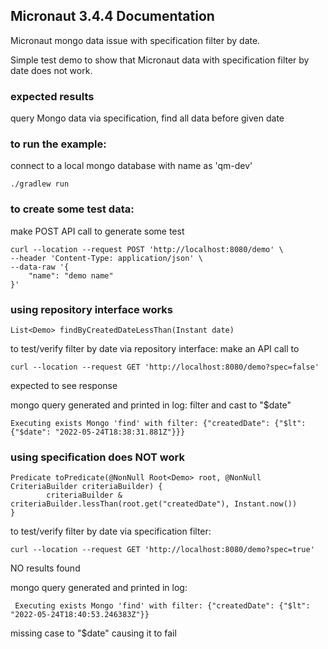 ## Micronaut 3.4.4 Documentation

Micronaut mongo data issue with specification filter by date.

Simple test demo to show that Micronaut data with specification filter by date does not work.

### expected results
query Mongo data via specification, find all data before given date


### to run the example:
connect to a local mongo database with name as 'qm-dev'
```$xslt
./gradlew run
```

### to create some test data:
make POST API call to generate some test
```$xslt
curl --location --request POST 'http://localhost:8080/demo' \
--header 'Content-Type: application/json' \
--data-raw '{
    "name": "demo name"
}'
```

### using repository interface works

```$xslt
List<Demo> findByCreatedDateLessThan(Instant date)
```

to test/verify filter by date via repository interface:
make an API call to
```$xslt
curl --location --request GET 'http://localhost:8080/demo?spec=false'
```

expected to see response

mongo query generated and printed in log:
filter and cast to "$date"
```$xslt
Executing exists Mongo 'find' with filter: {"createdDate": {"$lt": {"$date": "2022-05-24T18:38:31.881Z"}}}
``` 

### using specification does NOT work

```$xslt
Predicate toPredicate(@NonNull Root<Demo> root, @NonNull CriteriaBuilder criteriaBuilder) {
        criteriaBuilder & criteriaBuilder.lessThan(root.get("createdDate"), Instant.now())
}
```


to test/verify filter by date via specification filter:
```$xslt
curl --location --request GET 'http://localhost:8080/demo?spec=true'
```
NO results found

mongo query generated and printed in log:
```$xslt
 Executing exists Mongo 'find' with filter: {"createdDate": {"$lt": "2022-05-24T18:40:53.246383Z"}}
```

missing case to "$date" causing it to fail
